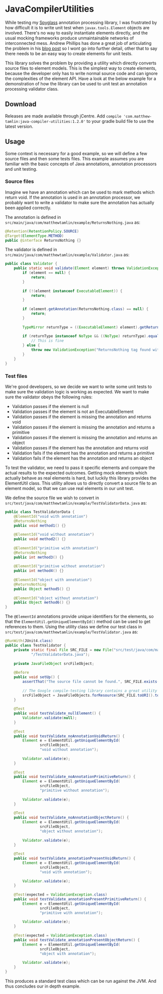 # JavaCompilerUtilities
While testing my [Spyglass](https://github.com/MatthewTamlin/Spyglass) annotation processing library, I was frustrated by how difficult it is to write unit test when `javax.tools.Element` objects are involved. There's no way to easily instantiate elements directly, and the usual mocking frameworks produce unmaintainable networks of interconnected mess. Andrew Phillips has done a great job of articulating the problem in his [blog post](http://blog.xebia.com/testing-annotation-processors/) so I wont go into further detail, other that to say there needs to be an easy way to create elements for unit tests. 

This library solves the problem by providing a utility which directly converts source files to element models. This is the simplest way to create elements, because the developer only has to write normal source code and can ignore the complexities of the element API. Have a look at the below example for a demonstration of how the library can be used to unit test an annotation processing validator class.

## Download
Releases are made available through jCentre. Add `compile 'com.matthew-tamlin:java-compiler-utilities:1.2.0'` to your gradle build file to use the latest version.

## Usage
Some context is necessary for a good example, so we will define a few source files and then some tests files. This example assumes you are familiar with the basic concepts of Java annotations, annotation processors and unit testing.

### Source files
Imagine we have an annotation which can be used to mark methods which return void. If the annotation is used in an annotation processor, we probably want to write a validator to make sure the annotation has actually been applied correctly.

The annotation is defined in `src/main/java/com/matthewtamlin/example/ReturnsNothing.java` as:
```java
@Retention(RetentionPolicy.SOURCE)
@Target(ElementType.METHOD)
public @interface ReturnsNothing {}
```

The validator is defined in `src/main/java/com/matthewtamlin/example/Validator.java` as:
```java
public class Validator {
    public static void validate(Element element) throws ValidationException {
        if (element == null) {
            return;
        }
        
        if (!(element instanceof ExecutableElement)) {
            return;
        }
        
        if (element.getAnnotation(ReturnsNothing.class) == null) {
            return;
        }
        
        TypeMirror returnType = ((ExecutableElement) element).getReturnType();
        
        if (returnType instanceof NoType && ((NoType) returnType).equals(TypeKind.VOID) {
            // This is fine
        } else {
            throw new ValidationException("ReturnsNothing tag found with non-void return type");
        }
    }
}
```
### Test files
We're good developers, so we decide we want to write some unit tests to make sure the validation logic is working as expected. We want to make sure the validator obeys the following rules:
- Validation passes if the element is null
- Validation passes if the element is not an ExecutableElement
- Validation passes if the element is missing the annotation and returns void
- Validation passes if the element is missing the annotation and returns a primitive
- Validation passes if the element is missing the annotation and returns an object
- Validation passes if the element has the annotation and returns void
- Validation fails if the element has the annotation and returns a primitive
- Validation fails if the element has the annotation and returns an object

To test the validator, we need to pass it specific elements and compare the actual results to the expected outcomes. Getting mock elements which actually behave as real elements is hard, but luckily this library provides the ElementUtil class. This utility allows us to directly convert a source file to an element model, so that we can use real elements in our unit test. 

We define the source file we wish to convert in `src/test/java/com/matthewtamlin/example/TestValidatorData.java` as:
```java
public class TestValidatorData {
    @ElementId("void with annotation")
    @ReturnsNothing
    public void method1() {}
    
    @ElementId("void without annotation")
    public void method2() {}
    
    @ElementId("primitive with annotation")
    @ReturnsNothing
    public int method3() {}
    
    @ElementId("primitive without annotation")
    public int method4() {}
    
    @ElementId("object with annotation")
    @ReturnsNothing
    public Object method5() {}
    
    @ElementId("object without annotation")
    public Object method6() {}
}
```

The `@ElementId` annotations provide unique identifiers for the elements, so that the `ElementUtil.getUniqueElementById()` method can be used to get references to them. Using the utility class we define our test class in `src/test/java/com/matthewtamlin/example/TestValidator.java` as:
```java
@RunWith(JUnit4.class)
public class TestValidator {
    private static final File SRC_FILE = new File("src/test/java/com/matthewtamlin/example" +
            "/TestValidatorData.java");
    
    private JavaFileObject srcFileObject;
    
    @Before
    public void setUp() {
        assertThat("The source file cannot be found.", SRC_FILE.exists(), is(true));
        
        // The Google compile-testing library contains a great utility for creating JavaFileObjects
        srcFileObject = JavaFileObjects.forResource(SRC_FILE.toURI().toURL());
    }
    
    @Test
    public void testValidate_nullElement() {
        Validator.validate(null);
    }
    
    @Test
    public void testValidate_noAnnotationVoidReturn() {
        Element e = ElementUtil.getUniqueElementById(
                srcFileObject, 
                "void without annotation");
                
        Validator.validate(e);
    }
    
    @Test
    public void testValidate_noAnnotationPrimitiveReturn() {
        Element e = ElementUtil.getUniqueElementById(
                srcFileObject, 
                "primitive without annotation");
                
        Validator.validate(e);
    }
    
    @Test
    public void testValidate_noAnnotationObjectReturn() {
        Element e = ElementUtil.getUniqueElementById(
                srcFileObject, 
                "object without annotation");
                
        Validator.validate(e);
    }
    
    @Test
    public void testValidate_annotationPresentVoidReturn() {
        Element e = ElementUtil.getUniqueElementById(
                srcFileObject, 
                "void with annotation");
                
        Validator.validate(e);
    }
    
    @Test(expected = ValidationException.class)
    public void testValidate_annotationPresentPrimitiveReturn() {
        Element e = ElementUtil.getUniqueElementById(
                srcFileObject, 
                "primitive with annotation");
                
        Validator.validate(e);
    }
    
    @Test(expected = ValidationException.class)
    public void testValidate_annotationPresentObjectReturn() {
        Element e = ElementUtil.getUniqueElementById(
                srcFileObject, 
                "object with annotation");
                
        Validator.validate(e);
    }
}
```

This produces a standard test class which can be run against the JVM. And thus concludes our in depth example.
